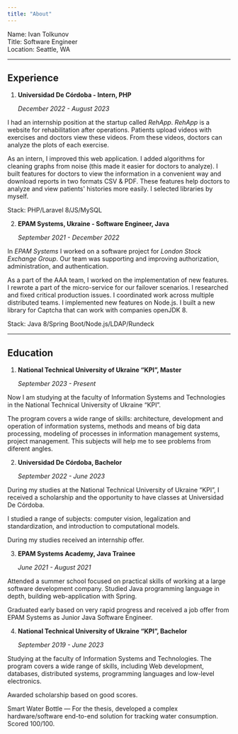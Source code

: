 ```yaml
---
title: "About"
---
```


Name: Ivan Tolkunov \
Title: Software Engineer \
Location: Seattle, WA

---

## Experience

1. **Universidad De Córdoba - Intern, PHP**

   _December 2022 - August 2023_

I had an internship position at the startup called _RehApp_. _RehApp_ is a website for rehabilitation after operations. Patients upload videos with exercises and doctors view these videos. From these videos, doctors can analyze the plots of each exercise.

As an intern, I improved this web application. I added algorithms for cleaning graphs from noise (this made it easier for doctors to analyze). I built features for doctors to view the information in a convenient way and download reports in two formats CSV & PDF. These features help doctors to analyze and view patients' histories more easily. I selected libraries by myself.

Stack: PHP/Laravel 8/JS/MySQL

2. **EPAM Systems, Ukraine - Software Engineer, Java**

   _September 2021 - December 2022_

In _EPAM Systems_ I worked on a software project for _London Stock Exchange Group_. Our team was supporting and improving authorization, administration, and authentication.

As a part of the AAA team, I worked on the implementation of new features. I rewrote a part of the micro-service for our failover scenarios. I researched and fixed critical production issues. I coordinated work across multiple distributed teams. I implemented new features on Node.js. I built a new library for Captcha that can work with companies openJDK 8.

Stack: Java 8/Spring Boot/Node.js/LDAP/Rundeck

---

## Education

1. **National Technical University of Ukraine “KPI”, Master**

   _September 2023 - Present_

Now I am studying at the faculty of Information Systems and Technologies in the National Technical University of Ukraine “KPI”.

The program covers a wide range of skills: architecture, development and operation of information systems, methods and means of big data processing, modeling of processes in information management systems, project management. This subjects will help me to see problems from diferent angles.

2. **Universidad De Córdoba, Bachelor**

   _September 2022 - June 2023_

During my studies at the National Technical University of Ukraine “KPI”, I received a scholarship and the opportunity to have classes at Universidad De Córdoba.

I studied a range of subjects: computer vision, legalization and standardization, and introduction to computational models.

During my studies received an internship offer.

3. **EPAM Systems Academy, Java Trainee**

   _June 2021 - August 2021_

Attended a summer school focused on practical skills of working at a large software development company. Studied Java programming language in depth, building web-application with Spring.

Graduated early based on very rapid progress and received a job offer from EPAM Systems as Junior Java Software Engineer.

4. **National Technical University of Ukraine “KPI”, Bachelor**

   _September 2019 - June 2023_

Studying at the faculty of Information Systems and Technologies. The program covers a wide range of skills, including Web development, databases, distributed systems, programming languages and low-level electronics.

Awarded scholarship based on good scores.

Smart Water Bottle — For the thesis, developed a complex hardware/software end-to-end solution for tracking water consumption. Scored 100/100.
